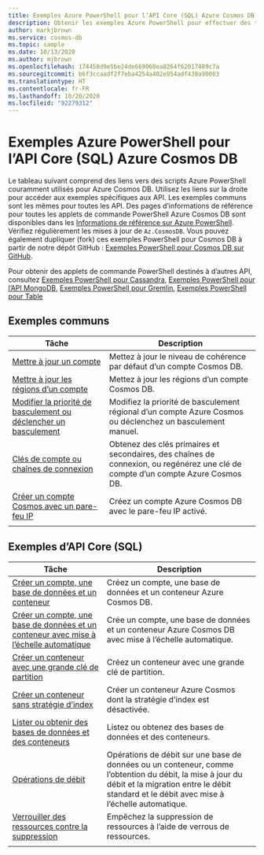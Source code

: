 ```yaml
---
title: Exemples Azure PowerShell pour l’API Core (SQL) Azure Cosmos DB
description: Obtenir les exemples Azure PowerShell pour effectuer des tâches courantes dans Azure Cosmos DB pour l’API Core (SQL)
author: markjbrown
ms.service: cosmos-db
ms.topic: sample
ms.date: 10/13/2020
ms.author: mjbrown
ms.openlocfilehash: 174458d9e5be24de669060ea8264f62017489c7a
ms.sourcegitcommit: b6f3ccaadf2f7eba4254a402e954adf430a90003
ms.translationtype: HT
ms.contentlocale: fr-FR
ms.lasthandoff: 10/20/2020
ms.locfileid: "92279312"
---
```

# <a name="azure-powershell-samples-for-azure-cosmos-db-core-sql-api"></a>Exemples Azure PowerShell pour l’API Core (SQL) Azure Cosmos DB

Le tableau suivant comprend des liens vers des scripts Azure PowerShell couramment utilisés pour Azure Cosmos DB. Utilisez les liens sur la droite pour accéder aux exemples spécifiques aux API. Les exemples communs sont les mêmes pour toutes les API. Des pages d’informations de référence pour toutes les applets de commande PowerShell Azure Cosmos DB sont disponibles dans les [Informations de référence sur Azure PowerShell](/powershell/module/az.cosmosdb). Vérifiez régulièrement les mises à jour de `Az.CosmosDB`. Vous pouvez également dupliquer (fork) ces exemples PowerShell pour Cosmos DB à partir de notre dépôt GitHub : [Exemples PowerShell pour Cosmos DB sur GitHub](https://github.com/Azure/azure-docs-powershell-samples/tree/master/cosmosdb).

Pour obtenir des applets de commande PowerShell destinés à d’autres API, consultez [Exemples PowerShell pour Cassandra](powershell-samples-cassandra.md), [Exemples PowerShell pour l’API MongoDB](powershell-samples-mongodb.md), [Exemples PowerShell pour Gremlin](powershell-samples-gremlin.md), [Exemples PowerShell pour Table](powershell-samples-table.md)

## <a name="common-samples"></a>Exemples communs

|Tâche | Description |
|---|---|
|[Mettre à jour un compte](scripts/powershell/common/account-update.md?toc=%2fpowershell%2fmodule%2ftoc.json)| Mettez à jour le niveau de cohérence par défaut d’un compte Cosmos DB. |
|[Mettre à jour les régions d’un compte](scripts/powershell/common/update-region.md?toc=%2fpowershell%2fmodule%2ftoc.json)| Mettez à jour les régions d’un compte Cosmos DB. |
|[Modifier la priorité de basculement ou déclencher un basculement](scripts/powershell/common/failover-priority-update.md?toc=%2fpowershell%2fmodule%2ftoc.json)| Modifiez la priorité de basculement régional d’un compte Azure Cosmos ou déclenchez un basculement manuel. |
|[Clés de compte ou chaînes de connexion](scripts/powershell/common/keys-connection-strings.md?toc=%2fpowershell%2fmodule%2ftoc.json)| Obtenez des clés primaires et secondaires, des chaînes de connexion, ou regénérez une clé de compte d’un compte Azure Cosmos DB. |
|[Créer un compte Cosmos avec un pare-feu IP](scripts/powershell/common/firewall-create.md?toc=%2fpowershell%2fmodule%2ftoc.json)| Créez un compte Azure Cosmos DB avec le pare-feu IP activé. |
|||

## <a name="core-sql-api-samples"></a>Exemples d’API Core (SQL)

|Tâche | Description |
|---|---|
|[Créer un compte, une base de données et un conteneur](scripts/powershell/sql/create.md?toc=%2fpowershell%2fmodule%2ftoc.json)| Créez un compte, une base de données et un conteneur Azure Cosmos DB. |
|[Créer un compte, une base de données et un conteneur avec mise à l’échelle automatique](scripts/powershell/sql/autoscale.md?toc=%2fpowershell%2fmodule%2ftoc.json)| Crée un compte, une base de données et un conteneur Azure Cosmos DB avec mise à l’échelle automatique. |
|[Créer un conteneur avec une grande clé de partition](scripts/powershell/sql/create-large-partition-key.md?toc=%2fpowershell%2fmodule%2ftoc.json)| Créez un conteneur avec une grande clé de partition. |
|[Créer un conteneur sans stratégie d’index](scripts/powershell/sql/create-index-none.md?toc=%2fpowershell%2fmodule%2ftoc.json) | Créer un conteneur Azure Cosmos dont la stratégie d’index est désactivée.|
|[Lister ou obtenir des bases de données et des conteneurs](scripts/powershell/sql/list-get.md?toc=%2fpowershell%2fmodule%2ftoc.json)| Listez ou obtenez des bases de données et des conteneurs. |
|[Opérations de débit](scripts/powershell/sql/throughput.md?toc=%2fpowershell%2fmodule%2ftoc.json)| Opérations de débit sur une base de données ou un conteneur, comme l’obtention du débit, la mise à jour du débit et la migration entre le débit standard et le débit avec mise à l’échelle automatique. |
|[Verrouiller des ressources contre la suppression](scripts/powershell/sql/lock.md?toc=%2fpowershell%2fmodule%2ftoc.json)| Empêchez la suppression de ressources à l’aide de verrous de ressources. |
|||
